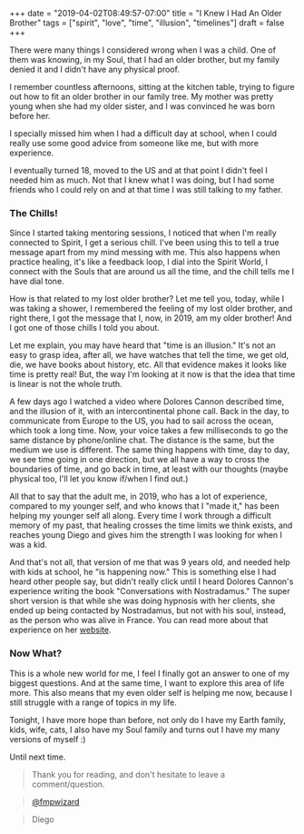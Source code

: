 +++
date = "2019-04-02T08:49:57-07:00"
title = "I Knew I Had An Older Brother"
tags = ["spirit", "love", "time", "illusion", "timelines"]
draft = false
+++

There were many things I considered wrong when I was a child. One of them was knowing, in my Soul, that I had an older brother, but my
family denied it and I didn't have any physical proof.

I remember countless afternoons, sitting at the kitchen table, trying to figure out how to fit an older brother
in our family tree. My mother was pretty young when she had my older sister, and I was convinced he was born before her.

I specially missed him when I had a difficult day at school, when I could really use some good advice from someone like me, but
with more experience.

I eventually turned 18, moved to the US and at that point I didn't feel I needed him as much. Not that I knew what I was doing, but I had 
some friends who I could rely on and at that time I was still talking to my father.

### The Chills!

Since I started taking mentoring sessions, I noticed that when I'm 
really connected to Spirit, I get a serious chill. I've been using this to tell a true message apart from my mind messing with me. This also happens
when practice healing, it's like a feedback loop, I dial into the Spirit World, I connect with the Souls that are around us all the time, and the chill 
tells me I have dial tone.

How is that related to my lost older brother? Let me tell you, today, while I was taking a shower, I remembered the feeling of 
my lost older brother, and right there, I got the message that I, now, in 2019, am my older brother! And I got one of those chills I told you about.

Let me explain, you may have heard that "time is an illusion." It's not an easy to grasp idea, after all, we have watches that tell the time,
we get old, die, we have books about history, etc. All that evidence makes it looks like time is pretty real! But, the way I'm looking at it now is that the idea that
time is linear is not the whole truth.

A few days ago I watched a video where Dolores Cannon described time, and the illusion of it, with an intercontinental phone call. Back in the day, to communicate 
from Europe to the US, you had to sail across the ocean, which took a long time. Now, your voice takes a few milliseconds to go the same distance by phone/online chat.
The distance is the same, but the medium we use is different. The same thing happens with time, day to day, we see time going in one direction, but we all
have a way to cross the boundaries of time, and go back in time, at least with our thoughts (maybe physical too, I'll let you know if/when I find out.)

All that to say that the adult me, in 2019, who has a lot of experience, compared to my younger self, and who knows that I "made it," has been helping my
younger self all along. Every time I work through a difficult memory of my past, that healing crosses the time limits we think exists, and reaches
young Diego and gives him the strength I was looking for when I was a kid.

And that's not all, that version of me that was 9 years old, and needed help with kids at school, he "is happening now." This is something else I had
heard other people say, but didn't really click until I heard Dolores Cannon's experience writing the book "Conversations with Nostradamus." The super short version 
is that while she was doing hypnosis with her clients, she ended up being contacted by Nostradamus, but not with his soul, instead, as the person who was
alive in France. You can read more about that experience on her [website](https://dolorescannon.com/about/).

### Now What?

This is a whole new world for me, I feel I finally got an answer to one of my biggest questions. And at the same time, I want to explore this
area of life more. This also means that my even older self is helping me now, because I still struggle with a range of topics in my life.

Tonight, I have more hope than before, not only do I have my Earth family, kids, wife, cats, I also have my Soul family and turns out I have my many versions 
of myself :)


Until next time.


>Thank you for reading, and don't hesitate to leave a comment/question.

>[@fmpwizard](https://twitter.com/fmpwizard)

>Diego
